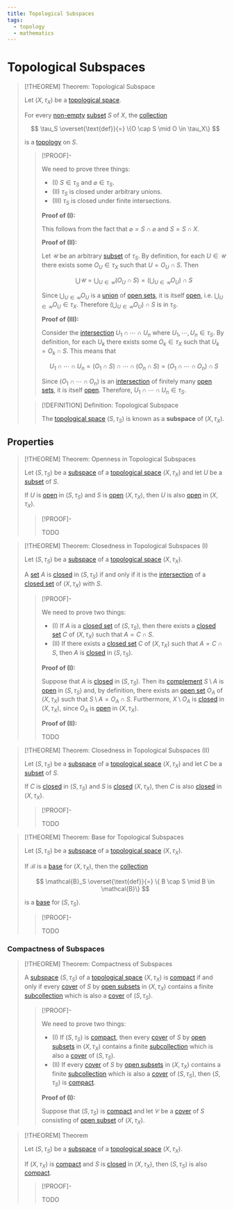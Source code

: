 ```yaml
---
title: Topological Subspaces
tags:
  - topology
  - mathematics
---
```


# Topological Subspaces

>[!THEOREM] Theorem: Topological Subspace
>
>Let $(X, \tau_X)$ be a [topological space](Topological%20Spaces/index.md).
>
>For every [non-empty](../../Set%20Theory/The%20Empty%20Set.md) [subset](../../Set%20Theory/index.md) $S$ of $X$, the [collection](../../Set%20Theory/Collections/index.md)
>
>$$
>\tau_S \overset{\text{def}}{=} \{O \cap S \mid O \in \tau_X\}
>$$
>
>is a [topology](Topological%20Spaces/index.md) on $S$.
>
>>[!PROOF]-
>>
>>We need to prove three things:
>>- (I) $S \in \tau_S$ and $\varnothing \in \tau_S$.
>>- (II) $\tau_S$ is closed under arbitrary unions.
>>- (III) $\tau_S$ is closed under finite intersections.
>>
>>**Proof of (I):**
>>
>>This follows from the fact that $\varnothing = S \cap \varnothing$ and $S = S \cap X$.
>>
>>**Proof of (II):**
>>
>>Let $\mathcal{U}$ be an arbitrary [subset](../../Set%20Theory/index.md) of $\tau_S$. By definition, for each $U \in \mathcal{U}$ there exists some $O_U \in \tau_X$ such that $U = O_U \cap S$.  Then
>>
>>$$
>>\bigcup \mathcal{U} = \bigcup_{U \in \mathcal{U}} (O_U \cap S) = \left(\bigcup_{U \in \mathcal{U}} O_U\right) \cap S
>>$$
>>
>>Since $\bigcup_{U \in \mathcal{U}} O_U$ is a [union](../../Set%20Theory/Collections/Operations%20with%20Collections.md) of [open sets](Topological%20Spaces/Open%20Sets.md), it is itself [open](Topological%20Spaces/Open%20Sets.md), i.e. $\bigcup_{U \in \mathcal{U}} O_U \in \tau_X$. Therefore $\left(\bigcup_{U \in \mathcal{U}} O_U\right) \cap S$ is in $\tau_S$.
>>
>>**Proof of (III):**
>>
>>Consider the [intersection](../../Set%20Theory/Collections/Operations%20with%20Collections.md) $U_1 \cap \cdots \cap U_n$ where $U_1,\cdots, U_n \in \tau_S$. By definition, for each $U_k$ there exists some $O_k \in \tau_X$ such that $U_k = O_k \cap S$. This means that
>>
>>$$
>>U_1 \cap \cdots \cap U_n = (O_1 \cap S) \cap \cdots \cap (O_n \cap S) = (O_1 \cap \cdots \cap O_n) \cap S
>>$$
>>
>>Since $(O_1 \cap \cdots \cap O_n)$ is an [intersection](../../Set%20Theory/Collections/Operations%20with%20Collections.md) of finitely many [open sets](Topological%20Spaces/Open%20Sets.md), it is itself [open](Topological%20Spaces/Open%20Sets.md). Therefore, $U_1 \cap \cdots \cap U_n \in \tau_S$.
>>
>
>>[!DEFINITION] Definition: Topological Subspace
>>
>>The [topological space](Topological%20Spaces/index.md) $(S, \tau_S)$ is known as a **subspace** of $(X,\tau_X)$.
>>
>

## Properties

>[!THEOREM] Theorem: Openness in Topological Subspaces
>
>Let $(S, \tau_S)$ be a [subspace](Topological%20Subspaces.md) of a [topological space](Topological%20Spaces/index.md) $(X, \tau_X)$ and let $U$ be a [subset](../../Set%20Theory/index.md) of $S$.
>
>If $U$ is [open](Topological%20Spaces/Open%20Sets.md) in $(S, \tau_S)$ and $S$ is [open](Topological%20Spaces/Open%20Sets.md) $(X, \tau_X)$, then $U$ is also [open](Topological%20Spaces/Open%20Sets.md) in $(X, \tau_X)$.
>
>>[!PROOF]-
>>
>>TODO
>>
>

>[!THEOREM] Theorem: Closedness in Topological Subspaces (I)
>
>Let $(S, \tau_S)$ be a [subspace](Topological%20Subspaces.md) of a [topological space](Topological%20Spaces/index.md) $(X, \tau_X)$.
>
>A [set](../../Set%20Theory/index.md) $A$ is [closed](Topological%20Spaces/Closed%20Sets.md) in $(S, \tau_S)$ if and only if it is the [intersection](../../Set%20Theory/Set%20Operations.md) of a [closed set](Topological%20Spaces/Closed%20Sets.md) of $(X, \tau_X)$ with $S$.
>
>>[!PROOF]-
>>
>>We need to prove two things:
>>- (I) If $A$ is a [closed set](Topological%20Spaces/Closed%20Sets.md) of $(S, \tau_S)$, then there exists a [closed set](Topological%20Spaces/Closed%20Sets.md) $C$ of $(X, \tau_X)$ such that $A = C \cap S$.
>>- (II) If there exists a [closed set](Topological%20Spaces/Closed%20Sets.md) $C$ of $(X, \tau_X)$ such that $A = C \cap S$, then $A$ is [closed](Topological%20Spaces/Closed%20Sets.md) in $(S, \tau_S)$.
>>
>>**Proof of (I):**
>>
>>Suppose that $A$ is [closed](Topological%20Spaces/Closed%20Sets.md) in $(S, \tau_S)$. Then its [complement](../../Set%20Theory/Complement.md) $S \setminus A$ is [open](Topological%20Spaces/Open%20Sets.md) in $(S, \tau_S)$ and, by definition, there exists an [open set](Topological%20Spaces/Open%20Sets.md) $O_A$ of $(X, \tau_X)$ such that $S \setminus A = O_A \cap S$. Furthermore, $X \setminus O_A$ is [closed](Topological%20Spaces/Closed%20Sets.md) in $(X, \tau_X)$, since $O_A$ is [open](Topological%20Spaces/Open%20Sets.md) in $(X, \tau_X)$.
>>
>>**Proof of (II):**
>>
>>TODO
>>
>

>[!THEOREM] Theorem: Closedness in Topological Subspaces (II)
>
>Let $(S, \tau_S)$ be a [subspace](Topological%20Subspaces.md) of a [topological space](Topological%20Spaces/index.md) $(X, \tau_X)$ and let $C$ be a [subset](../../Set%20Theory/index.md) of $S$.
>
>If $C$ is [closed](Topological%20Spaces/Closed%20Sets.md) in $(S, \tau_S)$ and $S$ is [closed](Topological%20Spaces/Closed%20Sets.md) $(X, \tau_X)$, then $C$ is also [closed](Topological%20Spaces/Closed%20Sets.md) in $(X, \tau_X)$.
>
>>[!PROOF]-
>>
>>TODO
>>
>

>[!THEOREM] Theorem: Base for Topological Subspaces
>
>Let $(S, \tau_S)$ be a [subspace](Topological%20Subspaces.md) of a [topological space](Topological%20Spaces/index.md) $(X, \tau_X)$.
>
>If $\mathcal{B}$ is a [base](Bases/index.md) for $(X, \tau_X)$, then the [collection](../../Set%20Theory/Collections/index.md)
>
>$$
>\mathcal{B}_S \overset{\text{def}}{=} \{ B \cap S \mid B \in \mathcal{B}\}
>$$
>
>is a [base](Bases/index.md) for $(S, \tau_S)$.
>
>>[!PROOF]-
>>
>>TODO
>>
>

### Compactness of Subspaces

>[!THEOREM] Theorem: Compactness of Subspaces
>
>A [subspace](Topological%20Subspaces.md) $(S, \tau_S)$ of a [topological space](Topological%20Spaces/index.md) $(X, \tau_X)$ is [compact](Compactness/index.md) if and only if every [cover](Compactness/index.md#covers) of $S$ by [open subsets](Topological%20Spaces/Open%20Sets.md) in $(X, \tau_X)$ contains a finite [subcollection](../../Set%20Theory/Collections/index.md) which is also a [cover](Compactness/index.md#covers) of $(S, \tau_S)$.
>
>>[!PROOF]-
>>
>>We need to prove two things:
>>- (I) If $(S, \tau_S)$ is [compact](Compactness/index.md), then every [cover](Compactness/index.md) of $S$ by [open subsets](Topological%20Spaces/Open%20Sets.md) in $(X, \tau_X)$ contains a finite [subcollection](../../Set%20Theory/Collections/index.md) which is also a [cover](Compactness/index.md) of $(S, \tau_S)$.
>>- (II) If every [cover](Compactness/index.md) of $S$ by [open subsets](Topological%20Spaces/Open%20Sets.md) in $(X, \tau_X)$ contains a finite [subcollection](../../Set%20Theory/Collections/index.md) which is also a [cover](Compactness/index.md#covers) of $(S, \tau_S)$, then $(S, \tau_S)$ is [compact](Compactness/index.md).
>>
>>**Proof of (I):**
>>
>>Suppose that $(S, \tau_S)$ is [compact](Compactness/index.md) and let $\mathcal{C}$ be a [cover](Compactness/index.md#covers) of $S$ consisting of [open subset](Topological%20Spaces/Open%20Sets.md) of $(X, \tau_X)$.
>>
>

>[!THEOREM] Theorem
>
>Let $(S, \tau_S)$ be a [subspace](Topological%20Subspaces.md) of a [topological space](Topological%20Spaces/index.md) $(X, \tau_X)$.
>
>If $(X, \tau_X)$ is [compact](Compactness/index.md) and $S$ is [closed](Topological%20Spaces/Closed%20Sets.md) in $(X, \tau_X)$, then $(S, \tau_S)$ is also [compact](Compactness/index.md).
>
>>[!PROOF]-
>>
>>TODO
>>
>